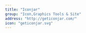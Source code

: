 ```yaml
---
title: "Iconjar"
group: "Icon,Graphics Tools & Site"
address: "http://geticonjar.com/"
icon: "geticonjar.svg"
---
```

